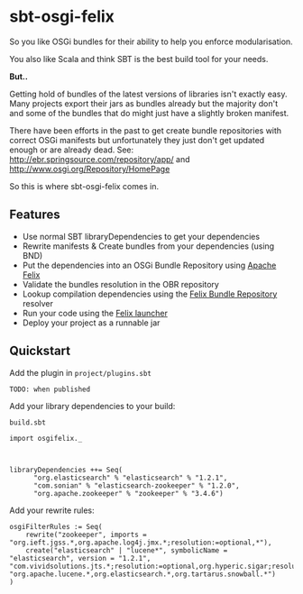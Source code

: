# sbt-osgi-felix

So you like OSGi bundles for their ability to help you enforce modularisation.

You also like Scala and think SBT is the best build tool for your needs.

**But..**

Getting hold of bundles of the latest versions of libraries isn't exactly easy. Many projects export their jars as bundles already
but the majority don't and some of the bundles that do might just have a slightly broken manifest.

There have been efforts in the past to get create bundle repositories with correct OSGi manifests but unfortunately they
just don't get updated enough or are already dead. See: http://ebr.springsource.com/repository/app/ and
http://www.osgi.org/Repository/HomePage

So this is where sbt-osgi-felix comes in.

## Features

* Use normal SBT libraryDependencies to get your dependencies
* Rewrite manifests & Create bundles from your dependencies (using BND)
* Put the dependencies into an OSGi Bundle Repository using [Apache Felix](http://felix.apache.org/)
* Validate the bundles resolution in the OBR repository
* Lookup compilation dependencies using the [Felix Bundle Repository](http://felix.apache.org/documentation/subprojects/apache-felix-osgi-bundle-repository.html) resolver
* Run your code using the [Felix launcher](http://felix.apache.org/documentation/subprojects/apache-felix-framework/apache-felix-framework-launching-and-embedding.html)
* Deploy your project as a runnable jar

## Quickstart

Add the plugin in `project/plugins.sbt`

```
TODO: when published
```

Add your library dependencies to your build:

`build.sbt`

```
import osgifelix._



libraryDependencies ++= Seq(
      "org.elasticsearch" % "elasticsearch" % "1.2.1",
      "com.sonian" % "elasticsearch-zookeeper" % "1.2.0",
      "org.apache.zookeeper" % "zookeeper" % "3.4.6")

```

Add your rewrite rules:

```
osgiFilterRules := Seq(
    rewrite("zookeeper", imports = "org.ieft.jgss.*,org.apache.log4j.jmx.*;resolution:=optional,*"),
    create("elasticsearch" | "lucene*", symbolicName = "elasticsearch", version = "1.2.1", "com.vividsolutions.jts.*;resolution:=optional,org.hyperic.sigar;resolution:=optional,org.apache.regexp;resolution:=optional,*", "org.apache.lucene.*,org.elasticsearch.*,org.tartarus.snowball.*")
)
```